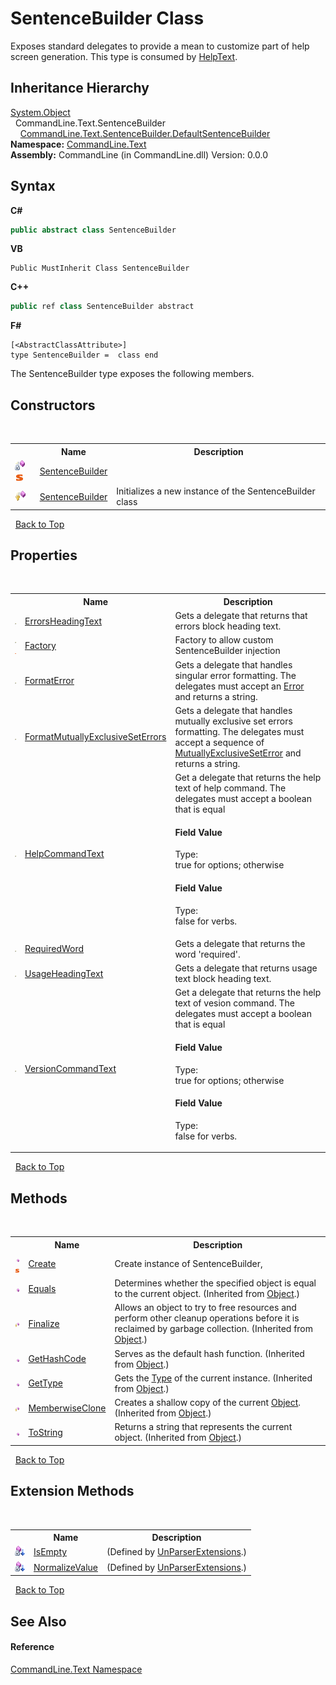 # SentenceBuilder Class
 

Exposes standard delegates to provide a mean to customize part of help screen generation. This type is consumed by <a href="T_CommandLine_Text_HelpText">HelpText</a>.


## Inheritance Hierarchy
<a href="https://docs.microsoft.com/dotnet/api/system.object" target="_blank">System.Object</a><br />&nbsp;&nbsp;CommandLine.Text.SentenceBuilder<br />&nbsp;&nbsp;&nbsp;&nbsp;<a href="T_CommandLine_Text_SentenceBuilder_DefaultSentenceBuilder">CommandLine.Text.SentenceBuilder.DefaultSentenceBuilder</a><br />
**Namespace:**&nbsp;<a href="N_CommandLine_Text">CommandLine.Text</a><br />**Assembly:**&nbsp;CommandLine (in CommandLine.dll) Version: 0.0.0

## Syntax

**C#**<br />
``` C#
public abstract class SentenceBuilder
```

**VB**<br />
``` VB
Public MustInherit Class SentenceBuilder
```

**C++**<br />
``` C++
public ref class SentenceBuilder abstract
```

**F#**<br />
``` F#
[<AbstractClassAttribute>]
type SentenceBuilder =  class end
```

The SentenceBuilder type exposes the following members.


## Constructors
&nbsp;<table><tr><th></th><th>Name</th><th>Description</th></tr><tr><td>![Private method](media/privmethod.gif "Private method")![Static member](media/static.gif "Static member")</td><td><a href="M_CommandLine_Text_SentenceBuilder__cctor">SentenceBuilder</a></td><td /></tr><tr><td>![Protected method](media/protmethod.gif "Protected method")</td><td><a href="M_CommandLine_Text_SentenceBuilder__ctor">SentenceBuilder</a></td><td>
Initializes a new instance of the SentenceBuilder class</td></tr></table>&nbsp;
<a href="#sentencebuilder-class">Back to Top</a>

## Properties
&nbsp;<table><tr><th></th><th>Name</th><th>Description</th></tr><tr><td>![Public property](media/pubproperty.gif "Public property")</td><td><a href="P_CommandLine_Text_SentenceBuilder_ErrorsHeadingText">ErrorsHeadingText</a></td><td>
Gets a delegate that returns that errors block heading text.</td></tr><tr><td>![Public property](media/pubproperty.gif "Public property")![Static member](media/static.gif "Static member")</td><td><a href="P_CommandLine_Text_SentenceBuilder_Factory">Factory</a></td><td>
Factory to allow custom SentenceBuilder injection</td></tr><tr><td>![Public property](media/pubproperty.gif "Public property")</td><td><a href="P_CommandLine_Text_SentenceBuilder_FormatError">FormatError</a></td><td>
Gets a delegate that handles singular error formatting. The delegates must accept an <a href="T_CommandLine_Error">Error</a> and returns a string.</td></tr><tr><td>![Public property](media/pubproperty.gif "Public property")</td><td><a href="P_CommandLine_Text_SentenceBuilder_FormatMutuallyExclusiveSetErrors">FormatMutuallyExclusiveSetErrors</a></td><td>
Gets a delegate that handles mutually exclusive set errors formatting. The delegates must accept a sequence of <a href="T_CommandLine_MutuallyExclusiveSetError">MutuallyExclusiveSetError</a> and returns a string.</td></tr><tr><td>![Public property](media/pubproperty.gif "Public property")</td><td><a href="P_CommandLine_Text_SentenceBuilder_HelpCommandText">HelpCommandText</a></td><td>
Get a delegate that returns the help text of help command. The delegates must accept a boolean that is equal 

#### Field Value
Type: <br />true for options; otherwise 

#### Field Value
Type: <br />false for verbs.</td></tr><tr><td>![Public property](media/pubproperty.gif "Public property")</td><td><a href="P_CommandLine_Text_SentenceBuilder_RequiredWord">RequiredWord</a></td><td>
Gets a delegate that returns the word 'required'.</td></tr><tr><td>![Public property](media/pubproperty.gif "Public property")</td><td><a href="P_CommandLine_Text_SentenceBuilder_UsageHeadingText">UsageHeadingText</a></td><td>
Gets a delegate that returns usage text block heading text.</td></tr><tr><td>![Public property](media/pubproperty.gif "Public property")</td><td><a href="P_CommandLine_Text_SentenceBuilder_VersionCommandText">VersionCommandText</a></td><td>
Get a delegate that returns the help text of vesion command. The delegates must accept a boolean that is equal 

#### Field Value
Type: <br />true for options; otherwise 

#### Field Value
Type: <br />false for verbs.</td></tr></table>&nbsp;
<a href="#sentencebuilder-class">Back to Top</a>

## Methods
&nbsp;<table><tr><th></th><th>Name</th><th>Description</th></tr><tr><td>![Public method](media/pubmethod.gif "Public method")![Static member](media/static.gif "Static member")</td><td><a href="M_CommandLine_Text_SentenceBuilder_Create">Create</a></td><td>
Create instance of SentenceBuilder,</td></tr><tr><td>![Public method](media/pubmethod.gif "Public method")</td><td><a href="https://docs.microsoft.com/dotnet/api/system.object.equals#System_Object_Equals_System_Object_" target="_blank">Equals</a></td><td>
Determines whether the specified object is equal to the current object.
 (Inherited from <a href="https://docs.microsoft.com/dotnet/api/system.object" target="_blank">Object</a>.)</td></tr><tr><td>![Protected method](media/protmethod.gif "Protected method")</td><td><a href="https://docs.microsoft.com/dotnet/api/system.object.finalize#System_Object_Finalize" target="_blank">Finalize</a></td><td>
Allows an object to try to free resources and perform other cleanup operations before it is reclaimed by garbage collection.
 (Inherited from <a href="https://docs.microsoft.com/dotnet/api/system.object" target="_blank">Object</a>.)</td></tr><tr><td>![Public method](media/pubmethod.gif "Public method")</td><td><a href="https://docs.microsoft.com/dotnet/api/system.object.gethashcode#System_Object_GetHashCode" target="_blank">GetHashCode</a></td><td>
Serves as the default hash function.
 (Inherited from <a href="https://docs.microsoft.com/dotnet/api/system.object" target="_blank">Object</a>.)</td></tr><tr><td>![Public method](media/pubmethod.gif "Public method")</td><td><a href="https://docs.microsoft.com/dotnet/api/system.object.gettype#System_Object_GetType" target="_blank">GetType</a></td><td>
Gets the <a href="https://docs.microsoft.com/dotnet/api/system.type" target="_blank">Type</a> of the current instance.
 (Inherited from <a href="https://docs.microsoft.com/dotnet/api/system.object" target="_blank">Object</a>.)</td></tr><tr><td>![Protected method](media/protmethod.gif "Protected method")</td><td><a href="https://docs.microsoft.com/dotnet/api/system.object.memberwiseclone#System_Object_MemberwiseClone" target="_blank">MemberwiseClone</a></td><td>
Creates a shallow copy of the current <a href="https://docs.microsoft.com/dotnet/api/system.object" target="_blank">Object</a>.
 (Inherited from <a href="https://docs.microsoft.com/dotnet/api/system.object" target="_blank">Object</a>.)</td></tr><tr><td>![Public method](media/pubmethod.gif "Public method")</td><td><a href="https://docs.microsoft.com/dotnet/api/system.object.tostring#System_Object_ToString" target="_blank">ToString</a></td><td>
Returns a string that represents the current object.
 (Inherited from <a href="https://docs.microsoft.com/dotnet/api/system.object" target="_blank">Object</a>.)</td></tr></table>&nbsp;
<a href="#sentencebuilder-class">Back to Top</a>

## Extension Methods
&nbsp;<table><tr><th></th><th>Name</th><th>Description</th></tr><tr><td>![Private Extension Method](media/privextension.gif "Private Extension Method")</td><td><a href="M_CommandLine_UnParserExtensions_IsEmpty">IsEmpty</a></td><td> (Defined by <a href="T_CommandLine_UnParserExtensions">UnParserExtensions</a>.)</td></tr><tr><td>![Private Extension Method](media/privextension.gif "Private Extension Method")</td><td><a href="M_CommandLine_UnParserExtensions_NormalizeValue">NormalizeValue</a></td><td> (Defined by <a href="T_CommandLine_UnParserExtensions">UnParserExtensions</a>.)</td></tr></table>&nbsp;
<a href="#sentencebuilder-class">Back to Top</a>

## See Also


#### Reference
<a href="N_CommandLine_Text">CommandLine.Text Namespace</a><br />